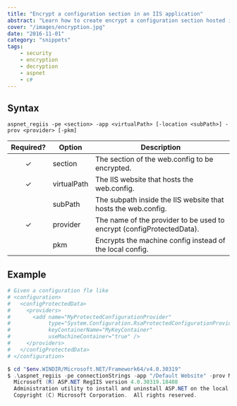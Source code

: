```yaml
---
title: "Encrypt a configuration section in an IIS application"
abstract: "Learn how to create encrypt a configuration section hosted in a IIS site"
cover: "/images/encryption.jpg"
date: "2016-11-01"
category: "snippets"
tags:
    - security
    - encryption
    - decryption
    - aspnet
    - c#
---
```


## Syntax

```
aspnet_regiis -pe <section> -app <virtualPath> [-location <subPath>] -prov <provider> [-pkm]
```

|   Required?   | Option      | Description                                                           |
| :-----------: | ----------- | --------------------------------------------------------------------- |
|   &#10003;    | section     | The section of the web.config to be encrypted.                        |
|   &#10003;    | virtualPath | The IIS website that hosts the web.config.                            |
|               | subPath     | The subpath inside the IIS website that hosts the web.config.         |
|   &#10003;    | provider    | The name of the provider to be used to encrypt (configProtectedData). |
|               | pkm         | Encrypts the machine config instead of the local config.              |

## Example

```powershell
# Given a configuration fle like
# <configuration>
#   <configProtectedData>
#     <providers>
#       <add name="MyProtectedConfigurationProvider" 
#            type="System.Configuration.RsaProtectedConfigurationProvider, ..." 
#            keyContainerName="MyKeyContainer" 
#            useMachineContainer="true" />
#     </providers>
#   </configProtectedData>
# </configuration>

$ cd "$env.WINDIR/Microsoft.NET/Framework64/v4.0.30319"
$ .\aspnet_regiis -pe connectionStrings -app "/Default Website" -prov MyProtectedConfigurationProvider
  Microsoft (R) ASP.NET RegIIS version 4.0.30319.18408
  Administration utility to install and uninstall ASP.NET on the local machine.
  Copyright (C) Microsoft Corporation.  All rights reserved.


```
